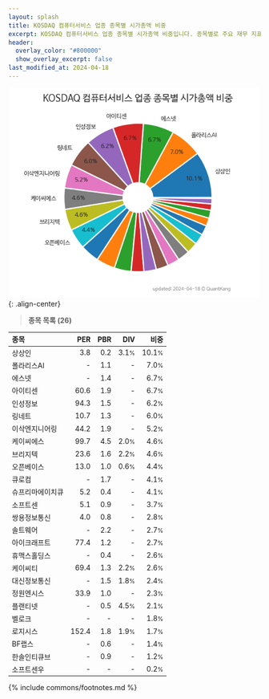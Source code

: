```yaml
---
layout: splash
title: KOSDAQ 컴퓨터서비스 업종 종목별 시가총액 비중
excerpt: KOSDAQ 컴퓨터서비스 업종 종목별 시가총액 비중입니다. 종목별로 주요 재무 지표를 함께 표시합니다.
header:
  overlay_color: "#800000"
  show_overlay_excerpt: false
last_modified_at: 2024-04-18
---
```



![KOSDAQ 컴퓨터서비스 업종 종목별 시가총액 비중](/stats/sector/images/kosdaq_업종_컴퓨터서비스_종목.png){: .align-center}


> **종목 목록 (26)**<a id="list"></a>

| **종목** | **PER** | **PBR** | **DIV** | **비중** |
| :------- | ------: | ------: | ------: | -------: |
| 상상인 | 3.8 | 0.2 | 3.1<small>%</small> | 10.1<small>%</small> |
| 폴라리스AI | - | 1.1 | - | 7.0<small>%</small> |
| 에스넷 | - | 1.4 | - | 6.7<small>%</small> |
| 아이티센 | 60.6 | 1.9 | - | 6.7<small>%</small> |
| 인성정보 | 94.3 | 1.5 | - | 6.2<small>%</small> |
| 링네트 | 10.7 | 1.3 | - | 6.0<small>%</small> |
| 이삭엔지니어링 | 44.2 | 1.9 | - | 5.2<small>%</small> |
| 케이씨에스 | 99.7 | 4.5 | 2.0<small>%</small> | 4.6<small>%</small> |
| 브리지텍 | 23.6 | 1.6 | 2.2<small>%</small> | 4.6<small>%</small> |
| 오픈베이스 | 13.0 | 1.0 | 0.6<small>%</small> | 4.4<small>%</small> |
| 큐로컴 | - | 1.7 | - | 4.1<small>%</small> |
| 슈프리마에이치큐 | 5.2 | 0.4 | - | 4.1<small>%</small> |
| 소프트센 | 5.1 | 0.9 | - | 3.7<small>%</small> |
| 쌍용정보통신 | 4.0 | 0.8 | - | 2.8<small>%</small> |
| 솔트웨어 | - | 2.2 | - | 2.7<small>%</small> |
| 아이크래프트 | 77.4 | 1.2 | - | 2.7<small>%</small> |
| 휴맥스홀딩스 | - | 0.4 | - | 2.6<small>%</small> |
| 케이씨티 | 69.4 | 1.3 | 2.2<small>%</small> | 2.6<small>%</small> |
| 대신정보통신 | - | 1.5 | 1.8<small>%</small> | 2.4<small>%</small> |
| 정원엔시스 | 33.9 | 1.0 | - | 2.3<small>%</small> |
| 플랜티넷 | - | 0.5 | 4.5<small>%</small> | 2.1<small>%</small> |
| 벨로크 | - | - | - | 1.8<small>%</small> |
| 로지시스 | 152.4 | 1.8 | 1.9<small>%</small> | 1.7<small>%</small> |
| BF랩스 | - | 0.6 | - | 1.4<small>%</small> |
| 한솔인티큐브 | - | 0.9 | - | 1.2<small>%</small> |
| 소프트센우 | - | - | - | 0.2<small>%</small> |

{% include commons/footnotes.md %}